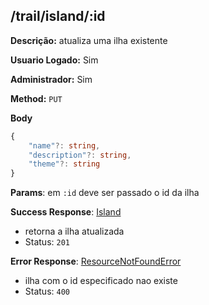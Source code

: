 ## /trail/island/:id

**Descrição:** atualiza uma ilha existente

**Usuario Logado:** Sim

**Administrador:** Sim

**Method:** `PUT`

**Body**

```typescript
{
    "name"?: string,
    "description"?: string,
    "theme"?: string
}
```

**Params**: em `:id` deve ser passado o id da ilha

**Success Response**: [Island](../../../../src/domain/trilhas/@entities/island.ts)
- retorna a ilha atualizada
- Status: `201`

**Error Response**: [ResourceNotFoundError](../../../../src/core/errors/resource-not-found-error.ts)
- ilha com o id especificado nao existe
- Status: `400`